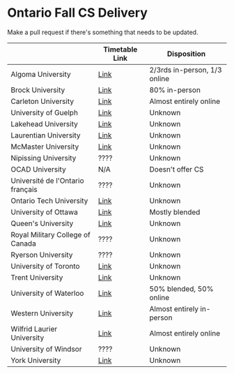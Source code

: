 # Ontario Fall CS Delivery

Make a pull request if there's something that needs to be updated.

|                                  | Timetable Link                                                                                                                | Disposition                  |
|----------------------------------|-------------------------------------------------------------------------------------------------------------------------------|------------------------------|
| Algoma University                | [Link](https://algomau.ca/course-schedules/)                                                                                  | 2/3rds in-person, 1/3 online |
| Brock University                 | [Link](https://brocku.ca/guides-and-timetables/timetables/?session=fw&type=ug&level=all&program=COSC)                         | 80% in-person                |
| Carleton University              | [Link](https://central.carleton.ca/prod/bwysched.p_select_term?wsea_code=EXT)                                                 | Almost entirely online       |
| University of Guelph             | [Link](https://webadvisor.uoguelph.ca/)                                                                                       | Unknown                      |
| Lakehead University              | [Link](https://www.lakeheadu.ca/timetable)                                                                                    | Unknown                      |
| Laurentian University            | [Link](https://selfservice.laurentian.ca/Student/Courses)                                                                     | Unknown                      |
| McMaster University              | [Link](https://applicants.mcmaster.ca/psp/prepprd/EMPLOYEE/PSFT_LS/c/COMMUNITY_ACCESS.CLASS_SEARCH.GBL?)                      | Unknown                      |
| Nipissing University             | ????                                                                                                                          | Unknown                      |
| OCAD University                  | N/A                                                                                                                           | Doesn't offer CS             |
| Université de l'Ontario français | ????                                                                                                                          | Unknown                      |
| Ontario Tech University          | [Link](https://ssp.mycampus.ca/StudentRegistrationSsb/ssb/term/termSelection?mode=search&mepCode=UOIT#Search%20for%20courses) | Unknown                      |
| University of Ottawa             | [Link](https://catalogue.uottawa.ca/en/courses/)                                                                              | Mostly blended               |
| Queen's University               | [Link](http://www.queensu.ca/registrar/solus-class-schedule)                                                                  | Unknown                      |
| Royal Military College of Canada | ????                                                                                                                          | Unknown                      |
| Ryerson University               | ????                                                                                                                          | Unknown                      |
| University of Toronto            | [Link](http://timetable.iit.artsci.utoronto.ca/)                                                                              | Unknown                      |
| Trent University                 | [Link](https://www.trentu.ca/WebAdvisor/WebAdvisor)                                                                           | Unknown                      |
| University of Waterloo           | [Link](https://classes.uwaterloo.ca/under.html)                                                                               | 50% blended, 50% online      |
| Western University               | [Link](https://studentservices.uwo.ca/secure/timetables/mastertt/ttindex.cfm)                                                 | Almost entirely in-person    |
| Wilfrid Laurier University       | [Link](https://loris.wlu.ca/register/ssb/registration/registration)                                                           | Almost entirely online       |
| University of Windsor            | ????                                                                                                                          | Unknown                      |
| York University                  | [Link](https://w2prod.sis.yorku.ca/Apps/WebObjects/cdm.woa/)                                                                  | Unknown                      |
